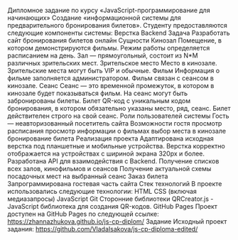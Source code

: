 Дипломное задание по курсу «JavaScript-программирование для начинающих»
Создание «информационной системы для предварительного бронирования билетов». Студенту предоставляются следующие компоненты системы: Верстка Backend
Задача
Разработать сайт бронирования билетов онлайн
Сущности
Кинозал Помещение, в котором демонстрируются фильмы. Режим работы определяется расписанием на день. Зал — прямоугольный, состоит из N*M различных зрительских мест.
Зрительское место
Место в кинозале. Зрительские места могут быть VIP и обычные.
Фильм
Информация о фильме заполняется администратором. Фильм связан с сеансом в кинозале.
Сеанс
Сеанс — это временной промежуток, в котором в кинозале будет показываться фильм. На сеанс могут быть забронированы билеты.
Билет
QR-код c уникальным кодом бронирования, в котором обязательно указаны место, ряд, сеанс. Билет действителен строго на свой сеанс.
Роли пользователей системы
Гость — неавторизованный посетитель сайта
Возможности гостя
просмотр расписания просмотр информации о фильмах выбор места в кинозале бронирование билета
Реализация проекта
Адаптирована исходная верстка под планшетные и мобильные устройства.
Верстка корректно отображается на устройствах с шириной экрана 320px и более.
Разработана API для взаимодействия с Backend.
Получение списков всех залов, кинофильмов и сеансов
Получение актуальной схемы посадочных мест на выбранный сеанс
Заказ билета
Запрограммирована гостевая часть сайта
Стек технологий
В проекте использовались следующие технологии:
HTML
CSS (включая медиазапросы)
JavaScript
Git
Сторонние библиотеки
QRCreator.js - JavaScript библиотека для создания QR-кодов.
GitHub Pages
Проект доступен на GitHub Pages по следующей ссылке: https://zhannazhukova.github.io/js-cp-diplom/
Задание
Исходный проект задания: https://github.com/VladaIsakova/js-cp-diploma-edited/